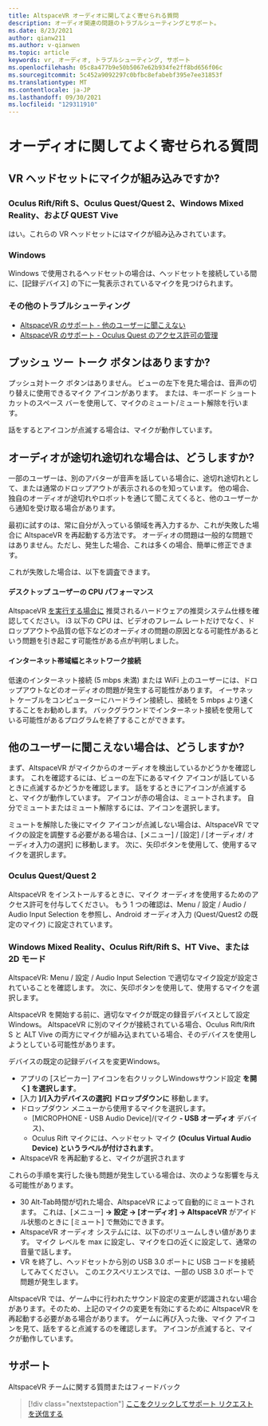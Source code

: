 ```yaml
---
title: AltspaceVR オーディオに関してよく寄せられる質問
description: オーディオ関連の問題のトラブルシューティングとサポート。
ms.date: 8/23/2021
author: qianw211
ms.author: v-qianwen
ms.topic: article
keywords: vr, オーディオ, トラブルシューティング, サポート
ms.openlocfilehash: 05c8a477b9e50b5067e62b934fe2ff8bd656f06c
ms.sourcegitcommit: 5c452a9092297c0bfbc8efabebf395e7ee31853f
ms.translationtype: MT
ms.contentlocale: ja-JP
ms.lasthandoff: 09/30/2021
ms.locfileid: "129311910"
---
```

# <a name="frequently-asked-questions-about-audio"></a>オーディオに関してよく寄せられる質問

## <a name="does-my-vr-headset-have-a-built-in-mic"></a>VR ヘッドセットにマイクが組み込みですか?

### <a name="oculus-riftrift-s-oculus-questquest-2-windows-mixed-reality-and-htc-vive"></a>Oculus Rift/Rift S、Oculus Quest/Quest 2、Windows Mixed Reality、および QUEST Vive

はい。これらの VR ヘッドセットにはマイクが組み込みされています。

### <a name="windows"></a>Windows

Windows で使用されるヘッドセットの場合は、ヘッドセットを接続している間に、[記録デバイス] の下に一覧表示されているマイクを見つけられます。

### <a name="further-troubleshooting"></a>その他のトラブルシューティング

* [AltspaceVR のサポート - 他のユーザーに聞こえない](#what-do-i-do-if-other-users-cant-hear-me)
* [AltspaceVR のサポート - Oculus Quest のアクセス許可の管理](../getting-started/oculus-controls.md#managing-permissions)

## <a name="is-there-a-push-to-talk-button"></a>プッシュ ツー トーク ボタンはありますか?

プッシュ対トーク ボタンはありません。  ビューの左下を見た場合は、音声の切り替えに使用できるマイク アイコンがあります。 または、キーボード ショートカットのスペース バーを使用して、マイクのミュート/ミュート解除を行います。

話をするとアイコンが点滅する場合は、マイクが動作しています。
 
## <a name="what-do-i-do-if-my-audio-is-choppy"></a>オーディオが途切れ途切れな場合は、どうしますか?

一部のユーザーは、別のアバターが音声を話している場合に、途切れ途切れとして、または通常のドロップアウトが表示されるのを知っています。 他の場合、独自のオーディオが途切れやロボットを通じて聞こえてくると、他のユーザーから通知を受け取る場合があります。

最初に試すのは、常に自分が入っている領域を再入力するか、これが失敗した場合に AltspaceVR を再起動する方法です。 オーディオの問題は一般的な問題ではありません。ただし、発生した場合、これは多くの場合、簡単に修正できます。 

これが失敗した場合は、以下を調査できます。

#### <a name="cpu-performance-for-desktop-users"></a>デスクトップ ユーザーの CPU パフォーマンス

AltspaceVR [を実行する場合に](../getting-started/system-requirements.md) 推奨されるハードウェアの推奨システム仕様を確認してください。 i3 以下の CPU は、ビデオのフレーム レートだけでなく、ドロップアウトや品質の低下などのオーディオの問題の原因となる可能性があるという問題を引き起こす可能性がある点が判明しました。

#### <a name="internet-bandwidth-and-network-connection"></a>インターネット帯域幅とネットワーク接続

低速のインターネット接続 (5 mbps 未満) または WiFi 上のユーザーには、ドロップアウトなどのオーディオの問題が発生する可能性があります。 イーサネット ケーブルをコンピューターにハードライン接続し、接続を 5 mbps より速くすることをお勧めします。 バックグラウンドでインターネット接続を使用している可能性があるプログラムを終了することができます。

## <a name="what-do-i-do-if-other-users-cant-hear-me"></a>他のユーザーに聞こえない場合は、どうしますか?

まず、AltspaceVR がマイクからのオーディオを検出しているかどうかを確認します。 これを確認するには、ビューの左下にあるマイク アイコンが話しているときに点滅するかどうかを確認します。 話をするときにアイコンが点滅すると、マイクが動作しています。 アイコンが赤の場合は、ミュートされます。 自分でミュートまたはミュート解除するには、アイコンを選択します。

ミュートを解除した後にマイク アイコンが点滅しない場合は、AltspaceVR でマイクの設定を調整する必要がある場合は、[メニュー] / [設定] / [オーディオ/ オーディオ入力の選択] に移動します。 次に、矢印ボタンを使用して、使用するマイクを選択します。
 
### <a name="oculus-questquest-2"></a>Oculus Quest/Quest 2

AltspaceVR をインストールするときに、マイク オーディオを使用するためのアクセス許可を付与してください。 もう 1 つの確認は、Menu / 設定 / Audio / Audio Input Selection を参照し、Android オーディオ入力 (Quest/Quest2 の既定のマイク) に設定されています。
 
### <a name="windows-mixed-reality-oculus-riftrift-s-htc-vive-or-2d-mode"></a>Windows Mixed Reality、Oculus Rift/Rift S、HT Vive、または 2D モード

AltspaceVR: Menu / 設定 / Audio Input Selection で適切なマイク設定が設定されていることを確認します。 次に、矢印ボタンを使用して、使用するマイクを選択します。

AltspaceVR を開始する前に、適切なマイクが既定の録音デバイスとして設定Windows。 AltspaceVR に別のマイクが接続されている場合、Oculus Rift/Rift S と ALT Vive の両方にマイクが組み込まれている場合、そのデバイスを使用しようとしている可能性があります。
 
デバイスの既定の記録デバイスを変更Windows。

* アプリの [スピーカー] アイコンを右クリックしWindowsサウンド設定 **を開く] を選択します**。
* [入力 **]/[入力デバイスの選択] ドロップダウンに** 移動します。
* ドロップダウン メニューから使用するマイクを選択します。 
    * [MICROPHONE - USB Audio Device]/(マイク **- USB オーディオ** デバイス)、
    * Oculus Rift マイクには、ヘッドセット マイク **(Oculus Virtual Audio Device) というラベルが付けされます**。
* AltspaceVR を再起動すると、マイクが選択されます
 
これらの手順を実行した後も問題が発生している場合は、次のような影響を与える可能性があります。

* 30 Alt-Tab時間が切れた場合、AltspaceVR によって自動的にミュートされます。 これは、[メニュー] **-> 設定 -> [オーディオ] -> AltspaceVR** がアイドル状態のときに [ミュート] で無効にできます。
* AltspaceVR オーディオ システムには、以下のボリュームしきい値があります。 マイク レベルを max に設定し、マイクを口の近くに設定して、通常の音量で話します。
* VR を終了し、ヘッドセットから別の USB 3.0 ポートに USB コードを接続してみてください。 このエクスペリエンスでは、一部の USB 3.0 ポートで問題が発生します。

AltspaceVR では、ゲーム中に行われたサウンド設定の変更が認識されない場合があります。そのため、上記のマイクの変更を有効にするために AltspaceVR を再起動する必要がある場合があります。  ゲームに再び入った後、マイク アイコンを見て、話をすると点滅するのを確認します。 アイコンが点滅すると、マイクが動作しています。

## <a name="support"></a>サポート

AltspaceVR チームに関する質問またはフィードバック 

> [!div class="nextstepaction"]
> [ここをクリックしてサポート リクエストを送信する](https://help.altvr.com/hc/requests/new)